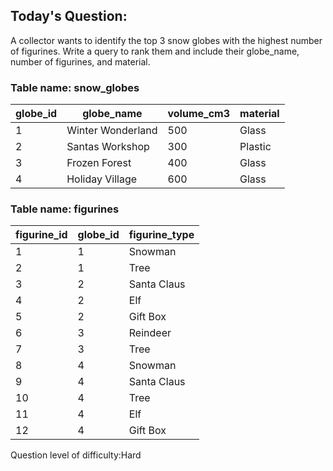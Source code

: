 ## Today's Question:

A collector wants to identify the top 3 snow globes with the highest number of figurines. 
Write a query to rank them and include their globe_name, number of figurines, and material.

### Table name: snow_globes

| globe_id   | globe_name        | volume_cm3 | material  |
|------------|-------------------|------------|-----------|
| 1          | Winter Wonderland | 500        | Glass     |
| 2          | Santas Workshop   | 300        | Plastic   |
| 3          | Frozen Forest     | 400        | Glass     |
| 4          | Holiday Village   | 600        | Glass     |


### Table name: figurines

| figurine_id | globe_id | figurine_type  | 
|-------------|----------|----------------|
| 1           | 1        | Snowman        | 
| 2           | 1        | Tree           | 
| 3           | 2        | Santa Claus    | 
| 4           | 2        | Elf            | 
| 5           | 2        | Gift Box       | 
| 6           | 3        | Reindeer       | 
| 7           | 3        | Tree           | 
| 8           | 4        | Snowman        | 
| 9           | 4        | Santa Claus    | 
| 10          | 4        | Tree           | 
| 11          | 4        | Elf            | 
| 12          | 4        | Gift Box       | 


Question level of difficulty:Hard